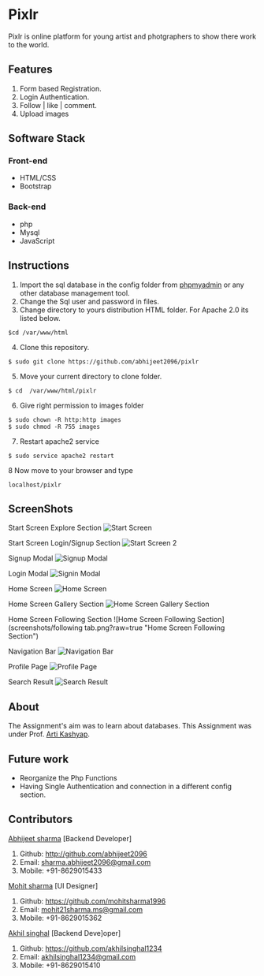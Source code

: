 # Pixlr
Pixlr is online platform for young artist and photgraphers to show there work to the world.

## Features
1. Form based Registration.
2. Login Authentication.
3. Follow | like | comment.
4. Upload images

## Software Stack

### Front-end
* HTML/CSS
* Bootstrap

### Back-end
* php
* Mysql
* JavaScript

## Instructions
1. Import the sql database in the config folder from [phpmyadmin](https://www.phpmyadmin.net/) or any other database management tool.
2. Change the Sql user and password in files.
3. Change directory to yours distribution HTML folder. For Apache 2.0 its listed below.
```
$cd /var/www/html
```
4. Clone this repository.
```
$ sudo git clone https://github.com/abhijeet2096/pixlr
```
5. Move your current directory to clone folder.
```
$ cd  /var/www/html/pixlr
```
6. Give right permission to images folder
```
$ sudo chown -R http:http images
$ sudo chmod -R 755 images
```
7. Restart apache2 service
```
$ sudo service apache2 restart
```
8 Now move to your browser and type
```
localhost/pixlr
```

## ScreenShots
Start Screen Explore Section
![Start Screen](screenshots/login_screen1.png?raw=true "Start Screen")

Start Screen Login/Signup Section
![Start Screen 2](screenshots/login_screen2.png?raw=true "Start Screen")

Signup Modal
![Signup Modal](screenshots/signup_modal.png?raw=true "Signup Modal")

Login Modal
![Signin Modal](screenshots/login_modal.png?raw=true "Login Modal")

Home Screen
![Home Screen](screenshots/homescreen_mainlayout.png?raw=true "Home Screen")

Home Screen Gallery Section
![Home Screen Gallery Section](screenshots/home_gallareytab.png?raw=true "Home Screen Gallery Section")

Home Screen Following Section
![Home Screen Following Section](screenshots/following tab.png?raw=true "Home Screen Following Section")

Navigation Bar
![Navigation Bar](screenshots/sidebar.png?raw=true "Navigation Bar")

Profile Page
![Profile Page](screenshots/profile_page.png?raw=true "Profile Page")


Search Result
![Search Result](screenshots/search_page.png?raw=true "Search Result")

## About
The Assignment's aim was to learn about databases. This Assignment was under Prof. [ Arti Kashyap](http://faculty.iitmandi.ac.in/~arti/).

## Future work
* Reorganize the Php Functions
* Having Single Authentication and connection in a different config section.

## Contributors

[Abhijeet sharma](http://students.iitmandi.ac.in/~abhijeet_sharma) [Backend Developer]
1. Github: http://github.com/abhijeet2096
2. Email: sharma.abhijeet2096@gmail.com
3. Mobile: +91-8629015433

[Mohit sharma](https://www.facebook.com/profile.php?id=100009376469653) [UI Designer]
1. Github: https://github.com/mohitsharma1996
2. Email: mohit21sharma.ms@gmail.com
3. Mobile: +91-8629015362

[Akhil singhal](https://www.facebook.com/akhilsinghal1234) [Backend Deve]oper]
1. Github: https://github.com/akhilsinghal1234
2. Email: akhilsinghal1234@gmail.com
3. Mobile: +91-8629015410
